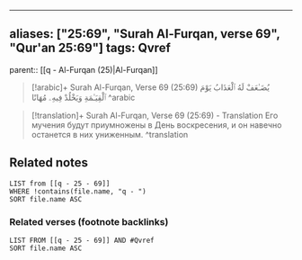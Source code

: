 
---
aliases: ["25:69", "Surah Al-Furqan, verse 69", "Qur'an 25:69"]
tags: Qvref
---

parent:: [[q - Al-Furqan (25)|Al-Furqan]]

> [!arabic]+ Surah Al-Furqan, Verse 69 (25:69)
> <span class="quran-arabic">يُضَـٰعَفْ لَهُ ٱلْعَذَابُ يَوْمَ ٱلْقِيَـٰمَةِ وَيَخْلُدْ فِيهِۦ مُهَانًا</span>
^arabic

> [!translation]+ Surah Al-Furqan, Verse 69 (25:69) - Translation
> Его мучения будут приумножены в День воскресения, и он навечно останется в них униженным.
^translation



## Related notes
```dataview
LIST from [[q - 25 - 69]]
WHERE !contains(file.name, "q - ")
SORT file.name ASC
```

### Related verses (footnote backlinks)
```dataview
LIST FROM [[q - 25 - 69]] AND #Qvref
SORT file.name ASC
```

